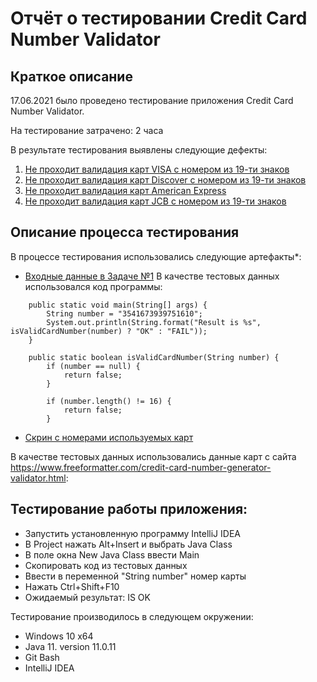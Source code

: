# Отчёт о тестировании Credit Card Number Validator

## Краткое описание

17.06.2021 было проведено тестирование приложения Credit Card Number Validator.

На тестирование затрачено: 2 часа

В результате тестирования выявлены следующие дефекты:
1) [Не проходит валидация карт VISA с номером из 19-ти знаков](https://github.com/BorisKolbenkov/hwjava0-remote/issues/1#issue-924166626)
2) [Не проходит валидация карт Discover с номером из 19-ти знаков](https://github.com/BorisKolbenkov/hwjava0-remote/issues/2#issue-924174869)
3) [Не проходит валидация карт American Express](https://github.com/BorisKolbenkov/hwjava0-remote/issues/3#issue-924186343)
4) [Не проходит валидация карт JCB с номером из 19-ти знаков](https://github.com/BorisKolbenkov/hwjava0-remote/issues/4#issue-924189569) 

## Описание процесса тестирования

В процессе тестирования использовались следующие артефакты*:
* [Входные данные в Задаче №1](https://github.com/netology-code/javaqa-homeworks/tree/master/intro#%D0%B7%D0%B0%D0%B4%D0%B0%D1%87%D0%B0-1---credit-card-number-validator)
В качестве тестовых данных использовался код программы: 
```public class Main {
    public static void main(String[] args) {
        String number = "3541673939751610";
        System.out.println(String.format("Result is %s", isValidCardNumber(number) ? "OK" : "FAIL"));
    }

    public static boolean isValidCardNumber(String number) {
        if (number == null) {
            return false;
        }

        if (number.length() != 16) {
            return false;
        }
```

        

* [Скрин с номерами используемых карт](https://drive.google.com/file/d/1YRzmu-9V9OoXHvhnWLZ9DgNjAW2VdQy3/view?usp=sharing)


В качестве тестовых данных использовались данные карт с  сайта https://www.freeformatter.com/credit-card-number-generator-validator.html:

## Тестирование работы приложения:

 * Запустить установленную программу IntelliJ IDEA
* В Project нажать Alt+Insert и выбрать Java Class
 * В поле окна New Java Class ввести Main
 * Скопировать код из тестовых данных
 * Ввести в переменной "String number" номер карты
* Нажать Ctrl+Shift+F10
* Ожидаемый результат: IS OK


Тестирование производилось в следующем окружении:
* Windows 10 x64
* Java 11. version 11.0.11
* Git Bash 
* IntelliJ IDEA  